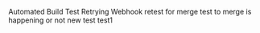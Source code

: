 Automated Build Test
Retrying Webhook
retest for merge 
test to merge is happening or not 
new test
test1
